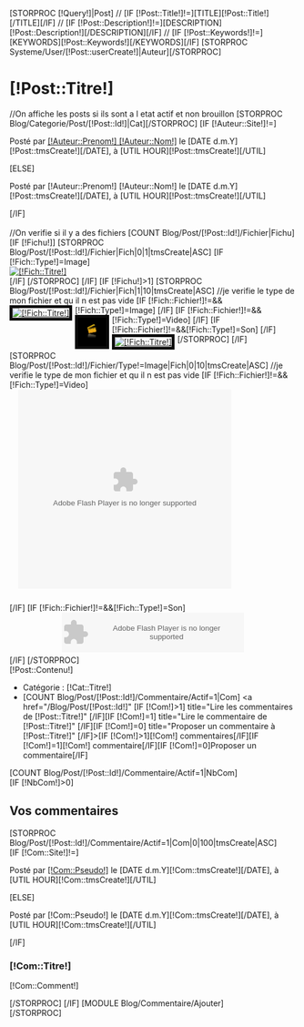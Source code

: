 [STORPROC [!Query!]|Post]
//	[IF [!Post::Title!]!=][TITLE][!Post::Title!][/TITLE][/IF]
//	[IF [!Post::Description!]!=][DESCRIPTION][!Post::Description!][/DESCRIPTION][/IF]
//	[IF [!Post::Keywords!]!=][KEYWORDS][!Post::Keywords!][/KEYWORDS][/IF]
	[STORPROC Systeme/User/[!Post::userCreate!]|Auteur][/STORPROC]
	<h1>[!Post::Titre!]</h1>
	<div class="BlocPost">
		//On affiche les posts si ils sont a l etat actif et non brouillon
		[STORPROC Blog/Categorie/Post/[!Post::Id!]|Cat][/STORPROC]
		[IF [!Auteur::Site!]!=]
			<p>Post&eacute; par <span class="Bold"><a href="http://[!Auteur::Site!]" title="[!Auteur::Site!]"  onclick="window.open(this.href); return false;">[!Auteur::Prenom!] [!Auteur::Nom!]</a></span> le [DATE d.m.Y][!Post::tmsCreate!][/DATE], &agrave; [UTIL HOUR][!Post::tmsCreate!][/UTIL]</p>
		[ELSE]
			<p>Post&eacute; par <span class="Bold">[!Auteur::Prenom!] [!Auteur::Nom!]</span> le [DATE d.m.Y][!Post::tmsCreate!][/DATE], &agrave; [UTIL HOUR][!Post::tmsCreate!][/UTIL]</p>
		[/IF]
		<div class="Post">	
			<div style="overflow:auto;width:100%;">
				//On verifie si il y a des fichiers
				[COUNT Blog/Post/[!Post::Id!]/Fichier|Fichu]
				[IF [!Fichu!]]
					[STORPROC Blog/Post/[!Post::Id!]/Fichier|Fich|0|1|tmsCreate|ASC]
						[IF [!Fich::Type!]=Image]
							<div class="FichPost">
								<a href="/[!Fich::Fichier!].limit.1024x1024.jpg" class="mb" rel="type:jpg" title="[IF [!Fich::Titre!]!=][!Fich::Titre!][ELSE][!Post::Titre!][/IF]"><img src="/[!Fich::Fichier!].mini.425x130.jpg" alt="[!Fich::Titre!]"  />
								</a>
							</div>
						[/IF]
					[/STORPROC]
				[/IF]
				[IF [!Fichu!]>1]
					[STORPROC Blog/Post/[!Post::Id!]/Fichier|Fich|1|10|tmsCreate|ASC]
						//je verifie le type de mon fichier et qu il n est pas vide
						[IF [!Fich::Fichier!]!=&&[!Fich::Type!]=Image]
							<div class="FichPost" style="float:left;margin-right:5px;margin-top:0;display:block;">
								<a href="/[!Fich::Fichier!].limit.1024x1024.jpg" class="mb" rel="type:jpg" title="[IF [!Fich::Titre!]!=][!Fich::Titre!][ELSE][!Post::Titre!][/IF]"><img src="/[!Fich::Fichier!].mini.50x50.jpg" alt="[!Fich::Titre!]"  style="border:5px solid #0C0C0C;"/>
								</a>
							</div>
						[/IF]
						[IF [!Fich::Fichier!]!=&&[!Fich::Type!]=Video]
							<div class="FichPost" style="float:left;margin-right:5px;margin-top:0;display:block;">
								<a href="/[!Fich::Fichier!]" class="mb"  title="[IF [!Fich::Titre!]!=][!Fich::Titre!][ELSE][!Post::Titre!][/IF]"><img src="/Skins/ArtfxBlog/Img/ImgVideo.jpg" alt="[!Fich::Titre!]"  style="border:5px solid #0C0C0C;width:50px;height:50px;"/>
								</a>
							</div>
						[/IF]
						[IF [!Fich::Fichier!]!=&&[!Fich::Type!]=Son]
							<div class="FichPost" style="float:left;margin-right:5px;margin-top:0;display:block;">
								<a href="/[!Fich::Fichier!]" class="mb" title="[IF [!Fich::Titre!]!=][!Fich::Titre!][ELSE][!Post::Titre!][/IF]"><img src="/[!Fich::Fichier!].mini.50x50.jpg" alt="[!Fich::Titre!]"  style="border:5px solid #0C0C0C;"/>
								</a>
							</div>
						[/IF]
					[/STORPROC]
				[/IF]
			</div>
			[STORPROC Blog/Post/[!Post::Id!]/Fichier/Type!=Image|Fich|0|10|tmsCreate|ASC]
				//je verifie le type de mon fichier et qu il n est pas vide
				[IF [!Fich::Fichier!]!=&&[!Fich::Type!]=Video]
					<div style="width:350px;height:375px;margin-left:15px;">
						<object height="350" width="375" title="Artfx video" codebase="http://download.macromedia.com/pub/shockwave/cabs/flash/swflash.cab#version=9,0,28,0" classid="clsid:D27CDB6E-AE6D-11cf-96B8-444553540000">
						<param value="/Skins/ArtfxBlog/Js/Files/flvplayer.swf" name="movie"/>
						<param value="high" name="quality"/>
						<param value="TL" name="salign"/>
						<param value="noScale" name="scale"/>
						<param value="path=http://www.artfx.fr/[!Fich::Fichier!]" name="FlashVars"/>
						<embed height="350" width="375" flashvars="path=http://www.artfx.fr/[!Fich::Fichier!]" scale="noScale" salign="TL" type="application/x-shockwave-flash" pluginspage="http://www.adobe.com/shockwave/download/download.cgi?P1_Prod_Version=ShockwaveFlash" quality="high" src="/Skins/ArtfxBlog/Js/Files/flvplayer.swf"/>
						</object>
					</div>
				[/IF]
				[IF [!Fich::Fichier!]!=&&[!Fich::Type!]=Son]
					<div style="width:320px;height:75px;margin-left:auto;margin-right:auto;">
						<object height="70" width="320" title="Artfx video" codebase="http://download.macromedia.com/pub/shockwave/cabs/flash/swflash.cab#version=9,0,28,0" classid="clsid:D27CDB6E-AE6D-11cf-96B8-444553540000">
						<param value="/Skins/ArtfxBlog/Js/Files/mp3player.swf" name="movie"/>
						<param value="high" name="quality"/>
						<param value="TL" name="salign"/>
						<param value="noScale" name="scale"/>
						<param value="path=http://www.artfx.fr/[!Fich::Fichier!]" name="FlashVars"/>
						<embed height="70" width="320" flashvars="path=http://www.artfx.fr/[!Fich::Fichier!]" scale="noScale" salign="TL" type="application/x-shockwave-flash" pluginspage="http://www.adobe.com/shockwave/download/download.cgi?P1_Prod_Version=ShockwaveFlash" quality="high" src="/Skins/ArtfxBlog/Js/Files/mp3player.swf"/>
						</object>
					</div>
				[/IF]
			[/STORPROC]
			<div>[!Post::Contenu!]</div>
			<ul class="BasPost">
				<li>Cat&eacute;gorie : [!Cat::Titre!]</li>
				<li style="border:none;">
					[COUNT Blog/Post/[!Post::Id!]/Commentaire/Actif=1|Com]
					<a href="/Blog/Post/[!Post::Id!]" [IF [!Com!]>1] title="Lire les commentaires de [!Post::Titre!]" [/IF][IF [!Com!]=1] title="Lire le commentaire de [!Post::Titre!]" [/IF][IF [!Com!]=0] title="Proposer un commentaire &agrave; [!Post::Titre!]" [/IF]>[IF [!Com!]>1][!Com!] commentaires[/IF][IF [!Com!]=1][!Com!] commentaire[/IF][IF [!Com!]=0]Proposer un commentaire[/IF]</a>
				</li>
			</ul>
		</div>
		[COUNT Blog/Post/[!Post::Id!]/Commentaire/Actif=1|NbCom]
		<div>
			[IF [!NbCom!]>0]
				<h2>Vos commentaires</h2>
				[STORPROC Blog/Post/[!Post::Id!]/Commentaire/Actif=1|Com|0|100|tmsCreate|ASC]
					<div class="Comments">
						[IF [!Com::Site!]!=]
							<p>Post&eacute; par <span class="Bold"><a href="http://[!Com::Site!]" title="Site de [!Com::Pseudo!]" onclick="window.open(this.href); return false;">[!Com::Pseudo!]</a></span> le [DATE d.m.Y][!Com::tmsCreate!][/DATE], &agrave; [UTIL HOUR][!Com::tmsCreate!][/UTIL]</p>
						[ELSE]
							<p>Post&eacute; par <span class="Bold">[!Com::Pseudo!]</span> le [DATE d.m.Y][!Com::tmsCreate!][/DATE], &agrave; [UTIL HOUR][!Com::tmsCreate!][/UTIL]</p>
						[/IF]
						<h3>[!Com::Titre!]</h3>
						<p>[!Com::Comment!]</p>
					</div>
				[/STORPROC]
			[/IF]
			[MODULE Blog/Commentaire/Ajouter]
		</div>
	</div>
[/STORPROC]
